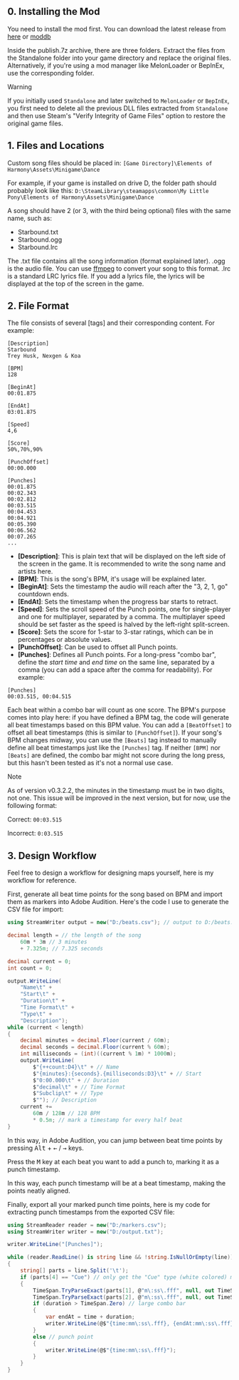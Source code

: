 ## 0. Installing the Mod
You need to install the mod first. You can download the latest release from [here](https://github.com/wd357dui/Elements-of-Harmony/releases/latest) or [moddb](https://www.moddb.com/mods/elements-of-harmony)

Inside the publish.7z archive, there are three folders.
Extract the files from the Standalone folder into your game directory and replace the original files.
Alternatively, if you're using a mod manager like MelonLoader or BepInEx, use the corresponding folder.

> [!WARNING]
> If you initially used `Standalone` and later switched to `MelonLoader` or `BepInEx`,
> you first need to delete all the previous DLL files extracted from `Standalone`
> and then use Steam's "Verify Integrity of Game Files" option to restore the original game files.

## 1. Files and Locations
Custom song files should be placed in:
`[Game Directory]\Elements of Harmony\Assets\Minigame\Dance`

For example, if your game is installed on drive D, the folder path should probably look like this:
`D:\SteamLibrary\steamapps\common\My Little Pony\Elements of Harmony\Assets\Minigame\Dance`

A song should have 2 (or 3, with the third being optional) files with the same name, such as:
- Starbound.txt
- Starbound.ogg
- Starbound.lrc

The .txt file contains all the song information (format explained later).
.ogg is the audio file. You can use [ffmpeg](https://www.ffmpeg.org/) to convert your song to this format.
.lrc is a standard LRC lyrics file. If you add a lyrics file, the lyrics will be displayed at the top of the screen in the game.

## 2. File Format
The file consists of several [tags] and their corresponding content. For example:

``` plaintext
[Description]
Starbound
Trey Husk, Nexgen & Koa

[BPM]
128

[BeginAt]
00:01.875

[EndAt]
03:01.875

[Speed]
4,6

[Score]
50%,70%,90%

[PunchOffset]
00:00.000

[Punches]
00:01.875
00:02.343
00:02.812
00:03.515
00:04.453
00:04.921
00:05.390
00:06.562
00:07.265
...
```

- **[Description]**: This is plain text that will be displayed on the left side of the screen in the game. It is recommended to write the song name and artists here.
- **[BPM]**: This is the song's BPM, it's usage will be explained later.
- **[BeginAt]**: Sets the timestamp the audio will reach after the "3, 2, 1, go" countdown ends.
- **[EndAt]**: Sets the timestamp when the progress bar starts to retract.
- **[Speed]**: Sets the scroll speed of the Punch points, one for single-player and one for multiplayer, separated by a comma. The multiplayer speed should be set faster as the speed is halved by the left-right split-screen.
- **[Score]**: Sets the score for 1-star to 3-star ratings, which can be in percentages or absolute values.
- **[PunchOffset]**: Can be used to offset all Punch points.
- **[Punches]**: Defines all Punch points. For a long-press "combo bar", define the *start time* and *end time* on the same line, separated by a comma (you can add a space after the comma for readability). For example:

``` plaintext
[Punches]
00:03.515, 00:04.515
```

Each beat within a combo bar will count as one score. The BPM's purpose comes into play here: if you have defined a BPM tag, the code will generate all beat timestamps based on this BPM value.
You can add a `[BeatOffset]` to offset all beat timestamps (this is similar to `[PunchOffset]`).
If your song's BPM changes midway, you can use the `[Beats]` tag instead to manually define all beat timestamps just like the `[Punches]` tag.
If neither `[BPM]` nor `[Beats]` are defined, the combo bar might not score during the long press, but this hasn't been tested as it's not a normal use case.

> [!NOTE]
> As of version v0.3.2.2, the minutes in the timestamp must be in two digits, not one.
> This issue will be improved in the next version, but for now, use the following format:
> 
> Correct: `00:03.515`
> 
> Incorrect: `0:03.515`

## 3. Design Workflow
Feel free to design a workflow for designing maps yourself, here is my workflow for reference.

First, generate all beat time points for the song based on BPM and import them as markers into Adobe Audition.
Here's the code I use to generate the CSV file for import:

``` csharp
using StreamWriter output = new("D:/beats.csv"); // output to D:/beats.csv

decimal length = // the length of the song
	60m * 3m // 3 minutes
	+ 7.325m; // 7.325 seconds

decimal current = 0;
int count = 0;

output.WriteLine(
	"Name\t" +
	"Start\t" +
	"Duration\t" +
	"Time Format\t" +
	"Type\t" +
	"Description");
while (current < length)
{
	decimal minutes = decimal.Floor(current / 60m);
	decimal seconds = decimal.Floor(current % 60m);
	int milliseconds = (int)((current % 1m) * 1000m);
	output.WriteLine(
		$"{++count:D4}\t" + // Name
		$"{minutes}:{seconds}.{milliseconds:D3}\t" + // Start
		$"0:00.000\t" + // Duration
		$"decimal\t" + // Time Format
		$"Subclip\t" + // Type
		$""); // Description
	current +=
		60m / 128m // 128 BPM
		* 0.5m; // mark a timestamp for every half beat
}
```

In this way, in Adobe Audition, you can jump between beat time points by pressing <kbd>Alt</kbd> + <kbd>←</kbd> / <kbd>→</kbd> keys.

Press the <kbd>M</kbd> key at each beat you want to add a punch to, marking it as a punch timestamp.

In this way, each punch timestamp will be at a beat timestamp, making the points neatly aligned.

Finally, export all your marked punch time points, here is my code for extracting punch timestamps from the exported CSV file:

``` csharp
using StreamReader reader = new("D:/markers.csv");
using StreamWriter writer = new("D:/output.txt");

writer.WriteLine("[Punches]");

while (reader.ReadLine() is string line && !string.IsNullOrEmpty(line))
{
	string[] parts = line.Split('\t');
	if (parts[4] == "Cue") // only get the "Cue" type (white colored) markers
	{
		TimeSpan.TryParseExact(parts[1], @"m\:ss\.fff", null, out TimeSpan time);
		TimeSpan.TryParseExact(parts[2], @"m\:ss\.fff", null, out TimeSpan duration);
		if (duration > TimeSpan.Zero) // large combo bar
		{
			var endAt = time + duration;
			writer.WriteLine(@$"{time:mm\:ss\.fff}, {endAt:mm\:ss\.fff}");
		}
		else // punch point
		{
			writer.WriteLine(@$"{time:mm\:ss\.fff}");
		}
	}
}
```
